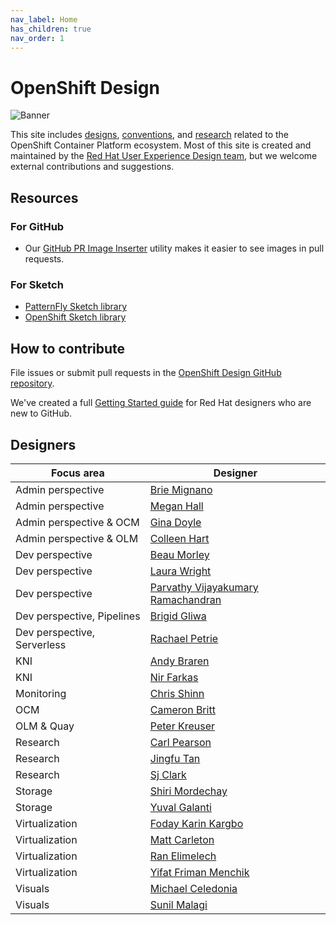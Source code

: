 ```yaml
---
nav_label: Home
has_children: true
nav_order: 1
---
```


# OpenShift Design

![Banner](assets/images/banner.png)

This site includes [designs](./designs), [conventions](./conventions), and [research](./research) related to the OpenShift Container Platform ecosystem. Most of this site is created and maintained by the [Red Hat User Experience Design team](https://www.redhat.com/en/about/product-design), but we welcome external contributions and suggestions.

## Resources

### For GitHub

- Our [GitHub PR Image Inserter](https://andybraren.com/tools/gh-pr-image-inserter.html) utility makes it easier to see images in pull requests.

### For Sketch

- [PatternFly Sketch library](https://www.sketch.com/s/b49e7291-ce0e-492b-92ae-a2e81c469af6)
- [OpenShift Sketch library](https://www.sketch.com/s/71ad55fd-414a-4136-bac6-a95aacb8a839)

## How to contribute

File issues or submit pull requests in the [OpenShift Design GitHub repository](http://github.com/openshift/openshift-origin-design).

We've created a full [Getting Started guide](https://docs.google.com/document/d/1nUY6HjPZ9vLj3Kr4C-FAa-NXgsoHBJOsfE4Wa4KUYl0/edit#heading=h.40qm5r8j6uoz) for Red Hat designers who are new to GitHub.

## Designers

Focus area | Designer
--- | ---
Admin perspective | [Brie Mignano](https://github.com/bmignano)
Admin perspective | [Megan Hall](https://github.com/megan-hall)
Admin perspective & OCM | [Gina Doyle](https://github.com/gdoyle1)
Admin perspective & OLM | [Colleen Hart](https://github.com/beanh66)
Dev perspective | [Beau Morley](https://github.com/beaumorley)
Dev perspective | [Laura Wright](https://github.com/lwrigh)
Dev perspective | [Parvathy Vijayakumary Ramachandran](https://github.com/parvathyvr)
Dev perspective, Pipelines | [Brigid Gliwa](https://github.com/bgliwa01)
Dev perspective, Serverless| [Rachael Petrie](https://github.com/rachael-phillips)
KNI | [Andy Braren](https://github.com/andybraren)
KNI | [Nir Farkas](https://github.com/nirfarkas)
Monitoring | [Chris Shinn](https://github.com/cshinn)
OCM | [Cameron Britt](https://github.com/ncameronbritt)
OLM & Quay | [Peter Kreuser](https://github.com/itsptk)
Research | [Carl Pearson](https://github.com/carljpearson)
Research | [Jingfu Tan](https://github.com/jingfu-tan)
Research | [Sj Clark](https://github.com/essjaysee)
Storage | [Shiri Mordechay](https://github.com/shirimordechay)
Storage | [Yuval Galanti](https://github.com/yuvalgalanti)
Virtualization | [Foday Karin Kargbo](https://github.com/fkargbo)
Virtualization | [Matt Carleton](https://github.com/matthewcarleton)
Virtualization | [Ran Elimelech](https://github.com/Ranelim)
Virtualization | [Yifat Friman Menchik](https://github.com/yfrimanm)
Visuals | [Michael Celedonia](https://github.com/mceledonia)
Visuals | [Sunil Malagi](https://github.com/sunilmalagi)
